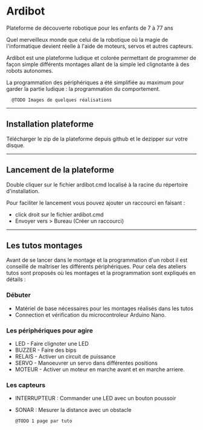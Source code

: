 # Ardibot 

Plateforme de découverte robotique pour les enfants de 7 à 77 ans

Quel merveilleux monde que celui de la robotique où la magie de l'informatique devient réelle à l'aide de moteurs, servos et autres capteurs.

Ardibot  est une plateforme ludique et colorée permettant  de programmer de façon simple différents montages allant de la simple led clignotante à des robots autonomes.

La programmation des périphériques a été simplifiée au maximum pour garder la partie ludique : la programmation du comportement. 

      @TODO Images de quelques réalisations

----------------

## Installation plateforme

Télécharger le zip de la plateforme depuis github et le dezipper sur votre disque. 

------------------

## Lancement de la plateforme

Double cliquer sur le fichier ardibot.cmd localisé à la racine du répertoire d'installation.

Pour faciliter le lancement vous pouvez ajouter un raccourci en faisant :
* click droit sur le fichier ardibot.cmd
* Envoyer vers > Bureau (Créer un raccourci)

------------------

## Les tutos montages

Avant de se lancer dans le montage et la programmation d'un robot il est conseillé de maîtriser les différents périphériques. Pour cela des ateliers tutos sont proposés où les montages et la programmation sont expliqués en détails :

### Débuter

* Matériel de base nécessaires pour les montages réalisés dans les tutos
* Connection et vérification du microcontroleur Arduino Nano.

### Les périphériques pour agire

* LED - Faire clignoter une LED
* BUZZER - Faire des bips
* RELAIS - Activer un circuit de puissance
* SERVO - Manoeuvrer un servo dans différentes positions
* MOTEUR - Activer un moteur en marche avant et en marche arriere.

### Les capteurs

* INTERRUPTEUR : Commander une LED avec un bouton poussoir
* SONAR : Mesurer la distance avec un obstacle

      @TODO 1 page par tuto





